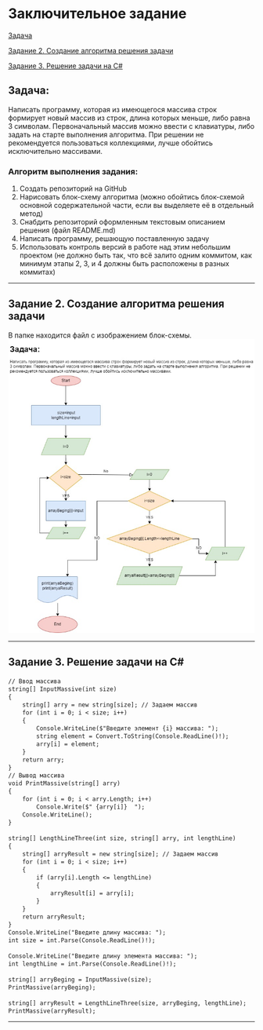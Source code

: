# Заключительное задание

[Задача](#задача)

[Задание 2. Создание алгоритма решения задачи](#задание-2-создание-алгоритма-решения-задачи)

[Задание 3. Решение задачи на C#](#задание-3-решение-задачи-на-c)


## **Задача**: 
Написать программу, которая из имеющегося массива строк формирует новый массив из строк, длина которых меньше, либо равна 3 символам. Первоначальный массив можно ввести с клавиатуры, либо задать на старте выполнения алгоритма. При решении не рекомендуется пользоваться коллекциями, лучше обойтись исключительно массивами.

### Алгоритм выполнения задания:
1. Создать репозиторий на GitHub
2. Нарисовать блок-схему алгоритма (можно обойтись блок-схемой основной содержательной части, если вы выделяете её в отдельный метод)
3. Снабдить репозиторий оформленным текстовым описанием решения (файл README.md)
4. Написать программу, решающую поставленную задачу
5. Использовать контроль версий в работе над этим небольшим проектом (не должно быть так, что всё залито одним коммитом, как минимум этапы 2, 3, и 4 должны быть расположены в разных коммитах)

___

## **Задание 2. Создание алгоритма решения задачи**
В папке  находится файл с изображением блок-схемы.
![Блок-схема](блок-схема.jpg)
___

## **Задание 3. Решение задачи на C#**

```
// Ввод массива
string[] InputMassive(int size)
{
    string[] arry = new string[size]; // Задаем массив
    for (int i = 0; i < size; i++)
    {
        Console.WriteLine($"Введите элемент {i} массива: ");
        string element = Convert.ToString(Console.ReadLine()!);
        arry[i] = element;
    }
    return arry;
}
// Вывод массива
void PrintMassive(string[] arry)
{
    for (int i = 0; i < arry.Length; i++)
        Console.Write($" {arry[i]}  ");
    Console.WriteLine();
}

string[] LengthLineThree(int size, string[] arry, int lengthLine)
{
    string[] arryResult = new string[size]; // Задаем массив
    for (int i = 0; i < size; i++)
    {
        if (arry[i].Length <= lengthLine)
        {
            arryResult[i] = arry[i];
        }
    }
    return arryResult;
}
Console.WriteLine("Введите длину массива: ");
int size = int.Parse(Console.ReadLine()!);

Console.WriteLine("Введите длину элемента массива: ");
int lengthLine = int.Parse(Console.ReadLine()!);

string[] arryBeging = InputMassive(size);
PrintMassive(arryBeging);

string[] arryResult = LengthLineThree(size, arryBeging, lengthLine);
PrintMassive(arryResult);
```
________

